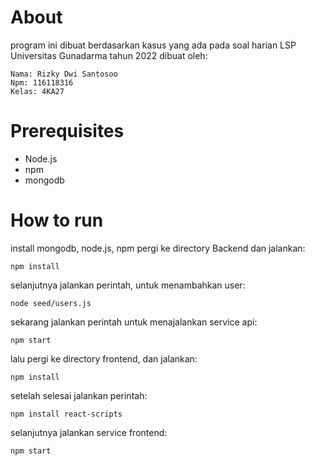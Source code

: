 # About

program ini dibuat berdasarkan kasus yang ada pada soal harian LSP Universitas Gunadarma tahun 2022
dibuat oleh:

    Nama: Rizky Dwi Santosoo
    Npm: 116118316
    Kelas: 4KA27

# Prerequisites

- Node.js
- npm
- mongodb

# How to run

install mongodb, node.js, npm
pergi ke directory Backend dan jalankan:

    npm install

selanjutnya jalankan perintah, untuk menambahkan user:

    node seed/users.js

sekarang jalankan perintah untuk menajalankan service api:

    npm start

lalu pergi ke directory frontend, dan jalankan:

    npm install

setelah selesai jalankan perintah:

    npm install react-scripts

selanjutnya jalankan service frontend:

    npm start
